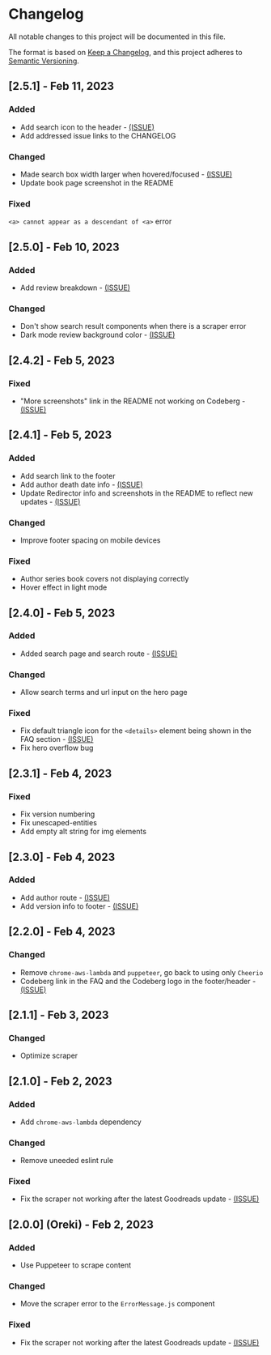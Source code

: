 # Changelog

All notable changes to this project will be documented in this file.

The format is based on [Keep a Changelog](https://keepachangelog.com/en/1.0.0/),
and this project adheres to [Semantic Versioning](https://semver.org/spec/v2.0.0.html).

## [2.5.1] - Feb 11, 2023

### Added

- Add search icon to the header - [(ISSUE)](https://codeberg.org/nesaku/BiblioReads/issues/23)
- Add addressed issue links to the CHANGELOG

### Changed

- Made search box width larger when hovered/focused - [(ISSUE)](https://codeberg.org/nesaku/BiblioReads/issues/23)
- Update book page screenshot in the README

### Fixed

`<a> cannot appear as a descendant of <a>` error

## [2.5.0] - Feb 10, 2023

### Added

- Add review breakdown - [(ISSUE)](https://codeberg.org/nesaku/BiblioReads/issues/25)

### Changed

- Don't show search result components when there is a scraper error
- Dark mode review background color - [(ISSUE)](https://codeberg.org/nesaku/BiblioReads/issues/39)

## [2.4.2] - Feb 5, 2023

### Fixed

- "More screenshots" link in the README not working on Codeberg - [(ISSUE)](https://codeberg.org/nesaku/BiblioReads/issues/38)

## [2.4.1] - Feb 5, 2023

### Added

- Add search link to the footer
- Add author death date info - [(ISSUE)](https://codeberg.org/nesaku/BiblioReads/issues/24)
- Update Redirector info and screenshots in the README to reflect new updates - [(ISSUE)](https://codeberg.org/nesaku/BiblioReads/issues/24)

### Changed

- Improve footer spacing on mobile devices

### Fixed

- Author series book covers not displaying correctly
- Hover effect in light mode

## [2.4.0] - Feb 5, 2023

### Added

- Added search page and search route - [(ISSUE)](https://codeberg.org/nesaku/BiblioReads/issues/23)

### Changed

- Allow search terms and url input on the hero page

### Fixed

- Fix default triangle icon for the `<details>` element being shown in the FAQ section - [(ISSUE)](https://codeberg.org/nesaku/BiblioReads/issues/37)
- Fix hero overflow bug

## [2.3.1] - Feb 4, 2023

### Fixed

- Fix version numbering
- Fix unescaped-entities
- Add empty alt string for img elements

## [2.3.0] - Feb 4, 2023

### Added

- Add author route - [(ISSUE)](https://codeberg.org/nesaku/BiblioReads/issues/24)
- Add version info to footer - [(ISSUE)](https://codeberg.org/nesaku/BiblioReads/issues/34)

## [2.2.0] - Feb 4, 2023

### Changed

- Remove `chrome-aws-lambda` and `puppeteer`, go back to using only `Cheerio`
- Codeberg link in the FAQ and the Codeberg logo in the footer/header - [(ISSUE)](https://codeberg.org/nesaku/BiblioReads/issues/35)

## [2.1.1] - Feb 3, 2023

### Changed

- Optimize scraper

## [2.1.0] - Feb 2, 2023

### Added

- Add `chrome-aws-lambda` dependency

### Changed

- Remove uneeded eslint rule

### Fixed

- Fix the scraper not working after the latest Goodreads update - [(ISSUE)](https://codeberg.org/nesaku/BiblioReads/issues/31)

## [2.0.0] (Oreki) - Feb 2, 2023

### Added

- Use Puppeteer to scrape content

### Changed

- Move the scraper error to the `ErrorMessage.js` component

### Fixed

- Fix the scraper not working after the latest Goodreads update - [(ISSUE)](https://codeberg.org/nesaku/BiblioReads/issues/31)
